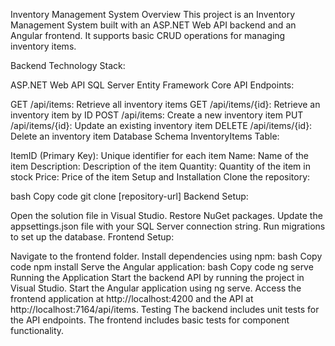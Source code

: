 Inventory Management System
Overview
This project is an Inventory Management System built with an ASP.NET Web API backend and an Angular frontend. It supports basic CRUD operations for managing inventory items.

Backend
Technology Stack:

ASP.NET Web API
SQL Server
Entity Framework Core
API Endpoints:

GET /api/items: Retrieve all inventory items
GET /api/items/{id}: Retrieve an inventory item by ID
POST /api/items: Create a new inventory item
PUT /api/items/{id}: Update an existing inventory item
DELETE /api/items/{id}: Delete an inventory item
Database Schema
InventoryItems Table:

ItemID (Primary Key): Unique identifier for each item
Name: Name of the item
Description: Description of the item
Quantity: Quantity of the item in stock
Price: Price of the item
Setup and Installation
Clone the repository:

bash
Copy code
git clone [repository-url]
Backend Setup:

Open the solution file in Visual Studio.
Restore NuGet packages.
Update the appsettings.json file with your SQL Server connection string.
Run migrations to set up the database.
Frontend Setup:

Navigate to the frontend folder.
Install dependencies using npm:
bash
Copy code
npm install
Serve the Angular application:
bash
Copy code
ng serve
Running the Application
Start the backend API by running the project in Visual Studio.
Start the Angular application using ng serve.
Access the frontend application at http://localhost:4200 and the API at http://localhost:7164/api/items.
Testing
The backend includes unit tests for the API endpoints.
The frontend includes basic tests for component functionality.
